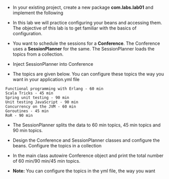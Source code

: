 * In your existing project, create a new package __com.labs.lab01__ and implement the following
* In this lab we will practice configuring your beans and accessing them. The objective of this lab is to get familiar with the basics of configuration.

* You want to schedule the sessions for a __Conference__. The Conference uses a __SessionPlanner__ for the same. The SessionPlanner loads the topics from a collection.

* Inject SessionPlanner into Conference

* The topics are given below. You can configure these topics the way you want in your application.yml file

```
Functional programming with Erlang - 60 min
Scala Tricks - 45 min
Spring unit testing - 90 min
Unit testing JavaScript - 90 min
Concurrency on the JVM - 60 min
Goroutines - 45 min
RoR - 90 min
```

* The SessionPlanner splits the data to 60 min topics, 45 min topics and 90 min topics.
* Design the Conference and SessionPlanner classes and configure the beans. Configure the topics in a collection
* In the main class autowire Conference object and print the total number of 60 min/90 min/45 min topics.

* **Note:** You can configure the topics in the yml file, the way you want